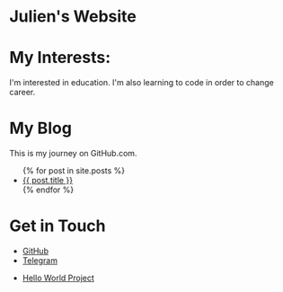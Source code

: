 # Julien's Website

# My Interests:
I'm interested in education.
I'm also learning to code in order to change career.

# My Blog
This is my journey on GitHub.com.
<ul>
  {% for post in site.posts %}
    <li>
      <a href="{{ post.url }}"> {{ post.title }} </a>
    </li>
  {% endfor %}
</ul>

# Get in Touch
<ul>
<li><a href="https://github.com/{{site.github_username}}">GitHub</a></li>
<li><a href="https://t.me/{{site.telegram_username}}">Telegram</a></li>
</ul>

<ul>
<li><a href="https://daembius.github.io/HelloWorld?">Hello World Project</a> </li>
</ul>
